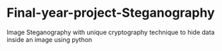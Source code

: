 # Final-year-project-Steganography
Image Steganography with unique cryptography technique to hide data inside an image using python
